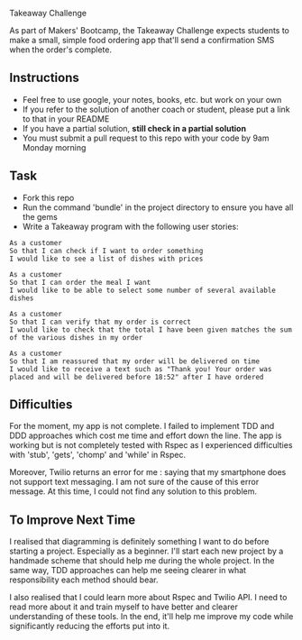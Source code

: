 Takeaway Challenge

As part of Makers' Bootcamp, the Takeaway Challenge expects students to make a small, simple food ordering app that'll send a confirmation SMS when the order's complete.

Instructions
-------

* Feel free to use google, your notes, books, etc. but work on your own
* If you refer to the solution of another coach or student, please put a link to that in your README
* If you have a partial solution, **still check in a partial solution**
* You must submit a pull request to this repo with your code by 9am Monday morning

Task
-----

* Fork this repo
* Run the command 'bundle' in the project directory to ensure you have all the gems
* Write a Takeaway program with the following user stories:

```
As a customer
So that I can check if I want to order something
I would like to see a list of dishes with prices

As a customer
So that I can order the meal I want
I would like to be able to select some number of several available dishes

As a customer
So that I can verify that my order is correct
I would like to check that the total I have been given matches the sum of the various dishes in my order

As a customer
So that I am reassured that my order will be delivered on time
I would like to receive a text such as "Thank you! Your order was placed and will be delivered before 18:52" after I have ordered
```

Difficulties
-----
For the moment, my app is not complete. I failed to implement TDD and DDD approaches which cost me time and effort down the line. The app is working but is not completely tested with Rspec as I experienced difficulties with 'stub', 'gets', 'chomp' and 'while' in Rspec.

Moreover, Twilio returns an error for me : saying that my smartphone does not support text messaging. I am not sure of the cause of this error message. At this time, I could not find any solution to this problem.

To Improve Next Time
-----
I realised that diagramming is definitely something I want to do before starting a project. Especially as a beginner. I'll start each new project by a handmade scheme that should help me during the whole project. In the same way, TDD approaches can help me seeing clearer in what responsibility each method should bear.

I also realised that I could learn more about Rspec and Twilio API. I need to read more about it and train myself to have better and clearer understanding of these tools. In the end, it'll help me improve my code while significantly reducing the efforts put into it.